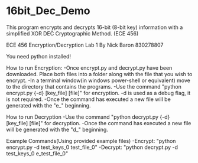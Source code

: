 # 16bit_Dec_Demo
This program encrypts and decrypts 16-bit (8-bit key) information with a simplified XOR DEC Cryptographic Method. (ECE 456)

ECE 456 Encryption/Decryption Lab 1
By Nick Baron 830278807

You need python installed!

How to run Encryption:
    -Once encrypt.py and decrypt.py have been downloaded. Place both files into a folder along with the file that you wish to encrypt.
    -In a terminal window(in windows power-shell or equivalent) move to the directory that contains the programs.
    -Use the command "python encrypt.py {-d} [key_file] [file]" for encryption. -d is used as a debug flag, it is not required.
    -Once the command has executed a new file will be generated with the "e_" beginning.

How to run Decryption
    -Use the command "python decrypt.py {-d} [key_file] [file]" for decryption.
    -Once the command has executed a new file will be generated with the "d_" beginning.

Example Commands(Using provided example files)
    -Encrypt: "python encrypt.py -d test_keys_0 test_file_0"
    -Decrypt: "python decrypt.py -d test_keys_0 e_test_file_0"
